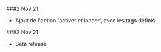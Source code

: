 ###2 Nov 21 
  * Ajout de l'action 'activer et lancer', avec les tags définis

###2 Nov 21 
  * Beta release